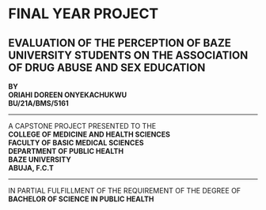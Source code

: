 # FINAL YEAR PROJECT

## EVALUATION OF THE PERCEPTION OF BAZE UNIVERSITY STUDENTS ON THE ASSOCIATION OF DRUG ABUSE AND SEX EDUCATION

**BY**  
**ORIAHI DOREEN ONYEKACHUKWU**  
**BU/21A/BMS/5161**

---

A CAPSTONE PROJECT PRESENTED TO THE  
**COLLEGE OF MEDICINE AND HEALTH SCIENCES**  
**FACULTY OF BASIC MEDICAL SCIENCES**  
**DEPARTMENT OF PUBLIC HEALTH**  
**BAZE UNIVERSITY**  
**ABUJA, F.C.T**

---

IN PARTIAL FULFILLMENT OF THE REQUIREMENT OF THE DEGREE OF  
**BACHELOR OF SCIENCE IN PUBLIC HEALTH**
